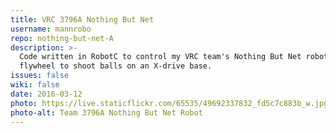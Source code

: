 ```yaml
---
title: VRC 3796A Nothing But Net
username: mannrobo
repo: nothing-but-net-A
description: >-
  Code written in RobotC to control my VRC team's Nothing But Net robot. Uses a
  flywheel to shoot balls on an X-drive base.
issues: false
wiki: false
date: 2016-03-12
photo: https://live.staticflickr.com/65535/49692337832_fd5c7c883b_w.jpg
photo-alt: Team 3796A Nothing But Net Robot
---
```

